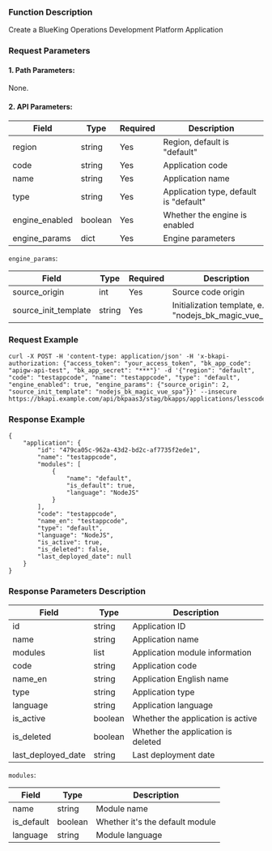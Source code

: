 ### Function Description
Create a BlueKing Operations Development Platform Application

### Request Parameters

#### 1. Path Parameters:
None.

#### 2. API Parameters:

| Field | Type | Required | Description |
| ------ | ------ | ------ | ------ |
| region | string | Yes | Region, default is "default" |
| code | string | Yes | Application code |
| name | string | Yes | Application name |
| type | string | Yes | Application type, default is "default" |
| engine_enabled | boolean | Yes | Whether the engine is enabled |
| engine_params | dict | Yes | Engine parameters |

`engine_params`:

| Field | Type | Required | Description |
| ------ | ------ | ------ | ------ |
| source_origin | int | Yes | Source code origin |
| source_init_template | string | Yes | Initialization template, e.g., "nodejs_bk_magic_vue_spa" |

### Request Example
```
curl -X POST -H 'content-type: application/json' -H 'x-bkapi-authorization: {"access_token": "your_access_token", "bk_app_code": "apigw-api-test", "bk_app_secret": "***"}' -d '{"region": "default", "code": "testappcode", "name": "testappcode", "type": "default", "engine_enabled": true, "engine_params": {"source_origin": 2, "source_init_template": "nodejs_bk_magic_vue_spa"}}' --insecure https://bkapi.example.com/api/bkpaas3/stag/bkapps/applications/lesscode/
```

### Response Example
```
{
    "application": {
        "id": "479ca05c-962a-43d2-bd2c-af7735f2ede1",
        "name": "testappcode",
        "modules": [
            {
                "name": "default",
                "is_default": true,
                "language": "NodeJS"
            }
        ],
        "code": "testappcode",
        "name_en": "testappcode",
        "type": "default",
        "language": "NodeJS",
        "is_active": true,
        "is_deleted": false,
        "last_deployed_date": null
    }
}
```

### Response Parameters Description

| Field | Type | Description |
| ------ | ------ | ------ |
| id | string | Application ID |
| name | string | Application name |
| modules | list | Application module information |
| code | string | Application code |
| name_en | string | Application English name |
| type | string | Application type |
| language | string | Application language |
| is_active | boolean | Whether the application is active |
| is_deleted | boolean | Whether the application is deleted |
| last_deployed_date | string | Last deployment date |

`modules`:

| Field | Type | Description |
| ------ | ------ | ------ |
| name | string | Module name |
| is_default | boolean | Whether it's the default module |
| language | string | Module language |